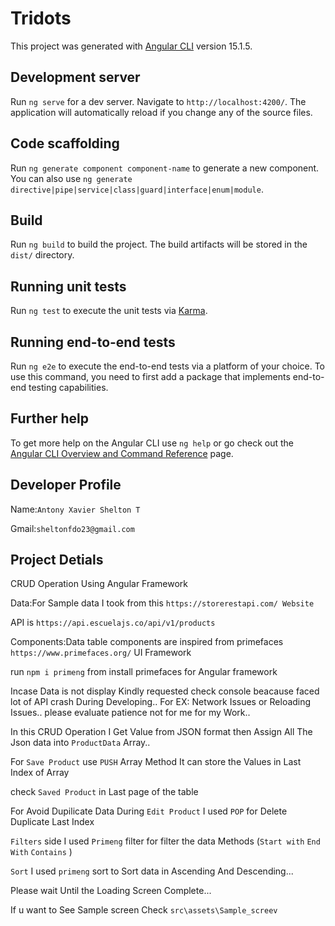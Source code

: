 # Tridots

This project was generated with [Angular CLI](https://github.com/angular/angular-cli) version 15.1.5.

## Development server

Run `ng serve` for a dev server. Navigate to `http://localhost:4200/`. The application will automatically reload if you change any of the source files.

## Code scaffolding

Run `ng generate component component-name` to generate a new component. You can also use `ng generate directive|pipe|service|class|guard|interface|enum|module`.

## Build

Run `ng build` to build the project. The build artifacts will be stored in the `dist/` directory.

## Running unit tests

Run `ng test` to execute the unit tests via [Karma](https://karma-runner.github.io).

## Running end-to-end tests

Run `ng e2e` to execute the end-to-end tests via a platform of your choice. To use this command, you need to first add a package that implements end-to-end testing capabilities.

## Further help

To get more help on the Angular CLI use `ng help` or go check out the [Angular CLI Overview and Command Reference](https://angular.io/cli) page.


## Developer Profile

Name:`Antony Xavier Shelton T`

Gmail:`sheltonfdo23@gmail.com`

## Project Detials 

CRUD Operation Using Angular Framework

Data:For Sample data I took from this `https://storerestapi.com/ Website` 

API is `https://api.escuelajs.co/api/v1/products`

Components:Data table components are inspired from primefaces `https://www.primefaces.org/` UI Framework 

run `npm i primeng` from install primefaces for Angular framework

Incase Data is not display Kindly requested check console beacause faced lot of API crash During Developing..
For EX: Network Issues or Reloading Issues..
please evaluate patience not for me for my Work..

In this CRUD Operation I Get Value from JSON format then Assign All The Json data into `ProductData` Array..

For `Save Product` use `PUSH` Array Method It can store the Values in Last Index of Array 

check `Saved Product` in Last page of the table

For Avoid Dupilicate Data  During `Edit Product` I used `POP` for Delete Duplicate Last Index 

`Filters` side  I used `Primeng` filter for filter the data Methods (`Start with` `End With` `Contains` ) 

`Sort` I used `primeng` sort to Sort data in Ascending And Descending...

Please wait Until the Loading Screen Complete...

If u want to See Sample screen Check `src\assets\Sample_screev`